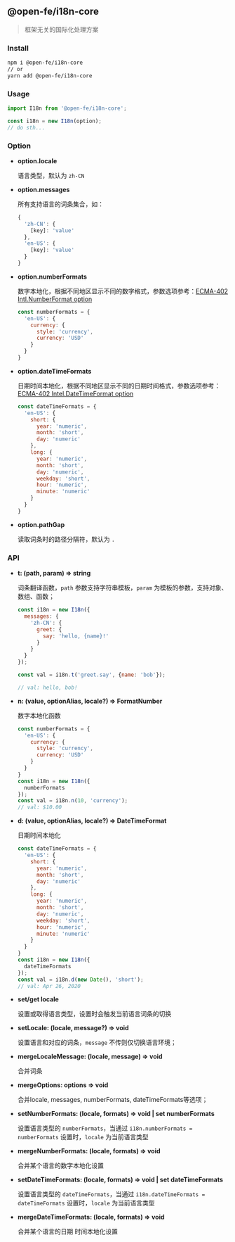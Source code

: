 ## @open-fe/i18n-core

> 框架无关的国际化处理方案

### Install

```bash
npm i @open-fe/i18n-core
// or
yarn add @open-fe/i18n-core
```

### Usage

```js
import I18n from '@open-fe/i18n-core';

const i18n = new I18n(option);
// do sth...
```

### Option

* **option.locale**

  语言类型，默认为 `zh-CN`

* **option.messages**

  所有支持语言的词条集合，如：

  ```js
  {
    'zh-CN': {
      [key]: 'value'
    },
    'en-US': {
      [key]: 'value'
    }
  }
  ```

* **option.numberFormats**

  数字本地化，根据不同地区显示不同的数字格式，参数选项参考：[ECMA-402 Intl.NumberFormat option](http://www.ecma-international.org/ecma-402/2.0/#sec-properties-of-intl-numberformat-instances)

  ```js
  const numberFormats = {
    'en-US': {
      currency: {
        style: 'currency',
        currency: 'USD'
      }
    }
  }
  ```

* **option.dateTimeFormats**

  日期时间本地化，根据不同地区显示不同的日期时间格式，参数选项参考：[ECMA-402 Intel.DateTimeFormat option](http://www.ecma-international.org/ecma-402/2.0/#sec-InitializeDateTimeFormat)

  ```js
  const dateTimeFormats = {
    'en-US': {
      short: {
        year: 'numeric',
        month: 'short',
        day: 'numeric'
      },
      long: {
        year: 'numeric',
        month: 'short',
        day: 'numeric',
        weekday: 'short',
        hour: 'numeric',
        minute: 'numeric'
      }
    }
  }
  ```

* **option.pathGap**

  读取词条时的路径分隔符，默认为 `.`

### API

* **t: (path, param) => string**

  词条翻译函数，`path` 参数支持字符串模板，`param` 为模板的参数，支持对象、数组、函数；

  ```js
  const i18n = new I18n({
    messages: {
      'zh-CN': {
        greet: {
          say: 'hello, {name}!'
        }
      }
    }
  });

  const val = i18n.t('greet.say', {name: 'bob'});

  // val: hello, bob!
  ```

* **n: (value, optionAlias, locale?) => FormatNumber**

  数字本地化函数

  ```js
  const numberFormats = {
    'en-US': {
      currency: {
        style: 'currency',
        currency: 'USD'
      }
    }
  }
  const i18n = new I18n({
    numberFormats
  });
  const val = i18n.n(10, 'currency');
  // val: $10.00
  ```

* **d: (value, optionAlias, locale?) => DateTimeFormat**

  日期时间本地化

  ```js
  const dateTimeFormats = {
    'en-US': {
      short: {
        year: 'numeric',
        month: 'short',
        day: 'numeric'
      },
      long: {
        year: 'numeric',
        month: 'short',
        day: 'numeric',
        weekday: 'short',
        hour: 'numeric',
        minute: 'numeric'
      }
    }
  }
  const i18n = new I18n({
    dateTimeFormats
  });
  const val = i18n.d(new Date(), 'short');
  // val: Apr 26, 2020
  ```

* **set/get locale**

  设置或取得语言类型，设置时会触发当前语言词条的切换

* **setLocale: (locale, message?) => void**

  设置语言和对应的词条，`message` 不传则仅切换语言环境；

* **mergeLocaleMessage: (locale, message) => void**

  合并词条

* **mergeOptions: options => void**

  合并locale, messages, numberFormats, dateTimeFormats等选项；

* **setNumberFormats: (locale, formats) => void | set numberFormats**

  设置语言类型的 `numberFormats`，当通过 `i18n.numberFormats = numberFormats` 设置时，`locale` 为当前语言类型

* **mergeNumberFormats: (locale, formats) => void**

  合并某个语言的数字本地化设置


* **setDateTimeFormats: (locale, formats) => void | set dateTimeFormats**

  设置语言类型的 `dateTimeFormats`，当通过 `i18n.dateTimeFormats = dateTimeFormats` 设置时，`locale` 为当前语言类型

* **mergeDateTimeFormats: (locale, formats) => void**

  合并某个语言的日期 时间本地化设置